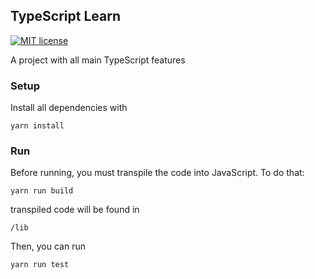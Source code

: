 ## TypeScript Learn

[![MIT license](http://img.shields.io/badge/license-MIT-brightgreen.svg)](http://opensource.org/licenses/MIT)


A project with all main TypeScript features

### Setup

Install all dependencies with

    yarn install

### Run

Before running, you must transpile the code into JavaScript. To do that:

    yarn run build

transpiled code will be found in

    /lib

Then, you can run

    yarn run test
    
    
